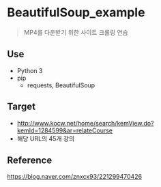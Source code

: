 # BeautifulSoup_example

> MP4를 다운받기 위한 사이트 크롤링 연습

## Use
  - Python 3
  - pip
    - requests, BeautifulSoup
## Target
  - <http://www.kocw.net/home/search/kemView.do?kemId=1284599&ar=relateCourse>
  - 해당 URL의 45개 강의

## Reference
https://blog.naver.com/znxcx93/221299470426